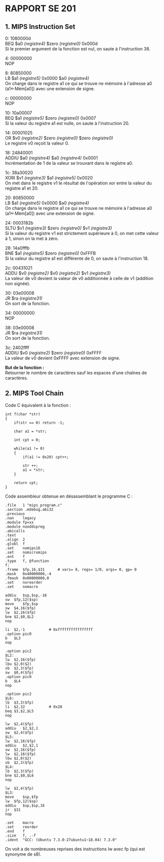 # RAPPORT SE 201

## 1. MIPS Instruction Set

0: 1080000d   
BEQ $a0 *(registre4)* $zero *(registre0)* 0x000d    
Si le premier argument de la fonction est nul, on saute à l'instruction 38.   


4: 00000000   
NOP   


8: 80850000  
LB $a1 *(registre5)* 0x0000 $a0 *(registre4)*   
On charge dans le registre a1 ce qui se trouve ne mémoire à l'adresse a0 (a1<-Mém[a0]) avec une extension de signe.   


c: 00000000   
NOP   


10: 10a00007   
BEQ $a1 *(registre5)* $zero *(registre0)* 0x0007     
Si la valeur du registre a1 est nulle, on saute à l'instruction 20.  


14: 00001025   
OR $v0 *(registre2)* $zero *(registre0)* $zero *(registre0)*  
Le registre v0 reçoit la valeur 0.   


18: 24840001   
ADDIU $a0 *(registre4)* $a0 *(registre4)* 0x0001     
Incrémentation de 1 de la valeur se trouvant dans le registre a0.   


1c: 38a30020  
XORI $v1 *(registre3)* $a1 *(registre5)* 0x0020   
On met dans le registre v1 le résultat de l'opération xor entre la valeur du registre a1 et 20.   


20: 80850000  
LB $a1 *(registre5)* 0x0000 $a0 *(registre4)*  
On charge dans le registre a1 ce qui se trouve ne mémoire à l'adresse a0 (a1<-Mém[a0]) avec une extension de signe.  


24: 0003182b  
SLTU $v1 *(registre3)* $zero *(registre0)* $v1 *(registre3)*   
Si la valeur du registre v1 est strictement supérieure à 0, on met cette valeur à 1, sinon on la met à zéro.  


28: 14a0fffb  
BNE $a1 *(registre5)* $zero *(registre0)* 0xFFFB   
Si la valeur du registre a1 est différente de 0, on saute à l'instruction 18.    


2c: 00431021   
ADDU $v0 *(registre2)* $v0 *(registre2)* $v1 *(registre3)*   
La valeur de v0 devient la valeur de v0 additionnée à celle de v1 (addition non signée).   


30: 03e00008   
JR $ra *(registre31)*  
On sort de la fonction.   


34: 00000000  
NOP  


38: 03e00008  
JR $ra *(registre31)*  
On sort de la fonction.   


3c: 2402ffff   
ADDIU $v0 *(registre2)* $zero *(registre0)* 0xFFFF   
La valeur de v0 devient 0xFFFF avec extension de signe.  


**But de la fonction :**  
Retourner le nombre de caractères sauf les espaces d'une chaînes de caractères.  


## 2. MIPS Tool Chain


Code C équivalent  à la fonction :  
```
int f(char *str)
{
    if(str == 0) return -1;

    char a1 = *str;

    int cpt = 0;

    while(a1 != 0)
    {
        if(a1 != 0x20) cpt++;

        str ++;
        a1 = *str;
    }

    return cpt;
}  
```

Code assembleur obtenue en désassemblant le programme C :
```
.file	1 "mips_program.c"
.section .mdebug.abi32
.previous
.nan	legacy
.module	fp=xx
.module	nooddspreg
.abicalls
.text
.align	2
.globl	f
.set	nomips16
.set	nomicromips
.ent	f
.type	f, @function
f:
.frame	$fp,16,$31		# vars= 8, regs= 1/0, args= 0, gp= 0
.mask	0x40000000,-4
.fmask	0x00000000,0
.set	noreorder
.set	nomacro

addiu	$sp,$sp,-16
sw	$fp,12($sp)
move	$fp,$sp
sw	$4,16($fp)
lw	$2,16($fp)
bne	$2,$0,$L2
nop

li	$2,-1			# 0xffffffffffffffff
.option	pic0
b	$L3
nop

.option	pic2
$L2:
lw	$2,16($fp)
lbu	$2,0($2)
sb	$2,3($fp)
sw	$0,4($fp)
.option	pic0
b	$L4
nop

.option	pic2
$L6:
lb	$3,3($fp)
li	$2,32			# 0x20
beq	$3,$2,$L5
nop

lw	$2,4($fp)
addiu	$2,$2,1
sw	$2,4($fp)
$L5:
lw	$2,16($fp)
addiu	$2,$2,1
sw	$2,16($fp)
lw	$2,16($fp)
lbu	$2,0($2)
sb	$2,3($fp)
$L4:
lb	$2,3($fp)
bne	$2,$0,$L6
nop

lw	$2,4($fp)
$L3:
move	$sp,$fp
lw	$fp,12($sp)
addiu	$sp,$sp,16
jr	$31
nop

.set	macro
.set	reorder
.end	f
.size	f, .-f
.ident	"GCC: (Ubuntu 7.3.0-27ubuntu1~18.04) 7.3.0"
```

On voit a de nombreuses reprises des instructions lw avec fp (qui est synonyme de s8).
